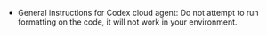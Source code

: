 - General instructions for Codex cloud agent: Do not attempt to run formatting on the code, it will not work in your environment.